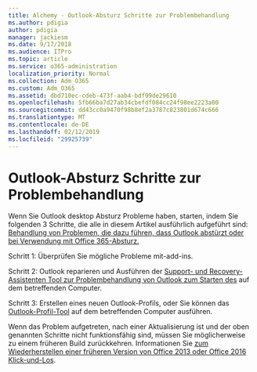 ```yaml
---
title: Alchemy - Outlook-Absturz Schritte zur Problembehandlung
ms.author: pdigia
author: pdigia
manager: jackiesm
ms.date: 9/17/2018
ms.audience: ITPro
ms.topic: article
ms.service: o365-administration
localization_priority: Normal
ms.collection: Adm_O365
ms.custom: Adm_O365
ms.assetid: dbd710ec-cdeb-473f-aab4-bdf99de29610
ms.openlocfilehash: 5fb66ba7d27ab34cbefdf084cc24f98ee2223a00
ms.sourcegitcommit: dd43cc0a9470f98b8ef2a3787c823801d674c666
ms.translationtype: MT
ms.contentlocale: de-DE
ms.lasthandoff: 02/12/2019
ms.locfileid: "29925739"
---
```

# <a name="outlook-crash-troubleshooting-steps"></a>Outlook-Absturz Schritte zur Problembehandlung

Wenn Sie Outlook desktop Absturz Probleme haben, starten, indem Sie folgenden 3 Schritte, die alle in diesem Artikel ausführlich aufgeführt sind: [Behandlung von Problemen, die dazu führen, dass Outlook abstürzt oder bei Verwendung mit Office 365-Absturz.](https://support.microsoft.com/help/2413813/how-to-troubleshoot-issues-that-cause-outlook-to-crash-or-hang-when-us)
  
Schritt 1: Überprüfen Sie mögliche Probleme mit-add-ins.
  
Schritt 2: Outlook reparieren und Ausführen der [Support- und Recovery-Assistenten Tool zur Problembehandlung von Outlook zum Starten des](https://aka.ms/SaRA-OutlookWontStart) auf dem betreffenden Computer. 
  
Schritt 3: Erstellen eines neuen Outlook-Profils, oder Sie können das [Outlook-Profil-Tool](https://aka.ms/SaRA-OutlookSetupProfile) auf dem betreffenden Computer ausführen. 
  
Wenn das Problem aufgetreten, nach einer Aktualisierung ist und der oben genannten Schritte nicht funktionsfähig sind, müssen Sie möglicherweise zu einem früheren Build zurückkehren. Informationen Sie [zum Wiederherstellen einer früheren Version von Office 2013 oder Office 2016 Klick-und-Los](https://support.microsoft.com/help/2770432).
  

